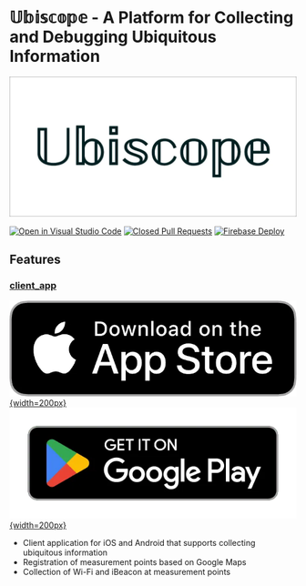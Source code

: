 # 𝕌𝕓𝕚𝕤𝕔𝕠𝕡𝕖 - A Platform for Collecting and Debugging Ubiquitous Information

![ubiscope](assets/feature_graphic.webp)

[![Open in Visual Studio Code](https://img.shields.io/static/v1?logo=visualstudiocode&label=&message=Open%20in%20Visual%20Studio%20Code&labelColor=2c2c32&color=007acc&logoColor=007acc)](https://open.vscode.dev/KoheiKanagu/ubiscope)
[![Closed Pull Requests](https://github.com/KoheiKanagu/ubiscope/actions/workflows/closed_pull_requests.yaml/badge.svg)](https://github.com/KoheiKanagu/ubiscope/actions/workflows/closed_pull_requests.yaml)
[![Firebase Deploy](https://github.com/KoheiKanagu/ubiscope/actions/workflows/firebase_deploy.yaml/badge.svg)](https://github.com/KoheiKanagu/ubiscope/actions/workflows/firebase_deploy.yaml)

## Features

### [client_app](packages/client_app)

[![App Store](assets/badges/app_store.webp){width=200px}](https://apps.apple.com/app/apple-store/id6448748588?pt=121589329&ct=github_readme&mt=8)
[![Google Play](assets/badges/google_play.webp){width=200px}](https://play.google.com/store/apps/details?id=dev.kingu.ubiscope.app&utm_source=github&utm_campaign=readme)

- Client application for iOS and Android that supports collecting ubiquitous information
- Registration of measurement points based on Google Maps
- Collection of Wi-Fi and iBeacon at measurement points
